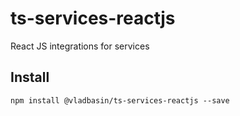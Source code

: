 # ts-services-reactjs

React JS integrations for services

## Install

`npm install @vladbasin/ts-services-reactjs --save`
